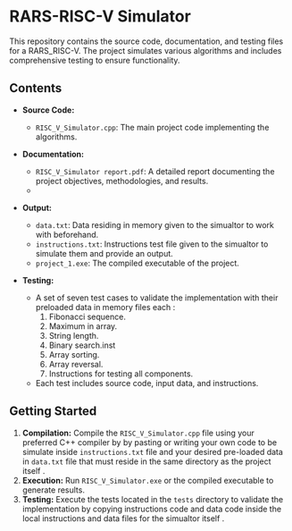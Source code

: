 # RARS-RISC-V Simulator 

This repository contains the source code, documentation, and testing files for a RARS_RISC-V. The project simulates various algorithms and includes comprehensive testing to ensure functionality.

## Contents

- **Source Code:**
  - `RISC_V_Simulator.cpp`: The main project code implementing the algorithms.

- **Documentation:**
  - `RISC_V_Simulator report.pdf`: A detailed report documenting the project objectives, methodologies, and results.
  - 
- **Output:**
  - `data.txt`: Data residing in memory given to the simualtor to work with beforehand.
  - `instructions.txt`: Instructions test file given to the simualtor to simulate them and provide an output.
  - `project_1.exe`: The compiled executable of the project.

- **Testing:**
  - A set of seven test cases to validate the implementation with their preloaded data in memory files each :
     1. Fibonacci sequence.
     2. Maximum in array.
     3. String length.
     4. Binary search.inst
     5. Array sorting.
     6. Array reversal.
     7. Instructions for testing all components.
  - Each test includes source code, input data, and instructions.
  
## Getting Started

1. **Compilation:** Compile the `RISC_V_Simulator.cpp` file using your preferred C++ compiler by by pasting or writing your own code to be simulate inside `instructions.txt` file and your desired pre-loaded data in `data.txt` file that must reside in the same directory as the project itself .
2. **Execution:** Run `RISC_V_Simulator.exe` or the compiled executable to generate results.
3. **Testing:** Execute the tests located in the `tests` directory to validate the implementation by copying instructions code and data code inside the local instructions and data files for the simualtor itself
   .

